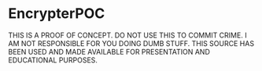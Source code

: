 # EncrypterPOC

THIS IS A PROOF OF CONCEPT. DO NOT USE THIS TO COMMIT CRIME.
I AM NOT RESPONSIBLE FOR YOU DOING DUMB STUFF.
THIS SOURCE HAS BEEN USED AND MADE AVAILABLE FOR PRESENTATION AND EDUCATIONAL PURPOSES. 
